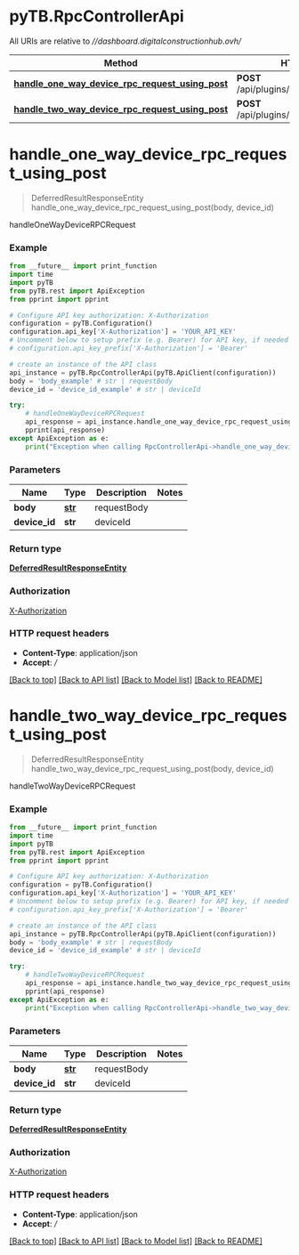 # pyTB.RpcControllerApi

All URIs are relative to *//dashboard.digitalconstructionhub.ovh/*

Method | HTTP request | Description
------------- | ------------- | -------------
[**handle_one_way_device_rpc_request_using_post**](RpcControllerApi.md#handle_one_way_device_rpc_request_using_post) | **POST** /api/plugins/rpc/oneway/{deviceId} | handleOneWayDeviceRPCRequest
[**handle_two_way_device_rpc_request_using_post**](RpcControllerApi.md#handle_two_way_device_rpc_request_using_post) | **POST** /api/plugins/rpc/twoway/{deviceId} | handleTwoWayDeviceRPCRequest

# **handle_one_way_device_rpc_request_using_post**
> DeferredResultResponseEntity handle_one_way_device_rpc_request_using_post(body, device_id)

handleOneWayDeviceRPCRequest

### Example
```python
from __future__ import print_function
import time
import pyTB
from pyTB.rest import ApiException
from pprint import pprint

# Configure API key authorization: X-Authorization
configuration = pyTB.Configuration()
configuration.api_key['X-Authorization'] = 'YOUR_API_KEY'
# Uncomment below to setup prefix (e.g. Bearer) for API key, if needed
# configuration.api_key_prefix['X-Authorization'] = 'Bearer'

# create an instance of the API class
api_instance = pyTB.RpcControllerApi(pyTB.ApiClient(configuration))
body = 'body_example' # str | requestBody
device_id = 'device_id_example' # str | deviceId

try:
    # handleOneWayDeviceRPCRequest
    api_response = api_instance.handle_one_way_device_rpc_request_using_post(body, device_id)
    pprint(api_response)
except ApiException as e:
    print("Exception when calling RpcControllerApi->handle_one_way_device_rpc_request_using_post: %s\n" % e)
```

### Parameters

Name | Type | Description  | Notes
------------- | ------------- | ------------- | -------------
 **body** | [**str**](str.md)| requestBody | 
 **device_id** | **str**| deviceId | 

### Return type

[**DeferredResultResponseEntity**](DeferredResultResponseEntity.md)

### Authorization

[X-Authorization](../README.md#X-Authorization)

### HTTP request headers

 - **Content-Type**: application/json
 - **Accept**: */*

[[Back to top]](#) [[Back to API list]](../README.md#documentation-for-api-endpoints) [[Back to Model list]](../README.md#documentation-for-models) [[Back to README]](../README.md)

# **handle_two_way_device_rpc_request_using_post**
> DeferredResultResponseEntity handle_two_way_device_rpc_request_using_post(body, device_id)

handleTwoWayDeviceRPCRequest

### Example
```python
from __future__ import print_function
import time
import pyTB
from pyTB.rest import ApiException
from pprint import pprint

# Configure API key authorization: X-Authorization
configuration = pyTB.Configuration()
configuration.api_key['X-Authorization'] = 'YOUR_API_KEY'
# Uncomment below to setup prefix (e.g. Bearer) for API key, if needed
# configuration.api_key_prefix['X-Authorization'] = 'Bearer'

# create an instance of the API class
api_instance = pyTB.RpcControllerApi(pyTB.ApiClient(configuration))
body = 'body_example' # str | requestBody
device_id = 'device_id_example' # str | deviceId

try:
    # handleTwoWayDeviceRPCRequest
    api_response = api_instance.handle_two_way_device_rpc_request_using_post(body, device_id)
    pprint(api_response)
except ApiException as e:
    print("Exception when calling RpcControllerApi->handle_two_way_device_rpc_request_using_post: %s\n" % e)
```

### Parameters

Name | Type | Description  | Notes
------------- | ------------- | ------------- | -------------
 **body** | [**str**](str.md)| requestBody | 
 **device_id** | **str**| deviceId | 

### Return type

[**DeferredResultResponseEntity**](DeferredResultResponseEntity.md)

### Authorization

[X-Authorization](../README.md#X-Authorization)

### HTTP request headers

 - **Content-Type**: application/json
 - **Accept**: */*

[[Back to top]](#) [[Back to API list]](../README.md#documentation-for-api-endpoints) [[Back to Model list]](../README.md#documentation-for-models) [[Back to README]](../README.md)

